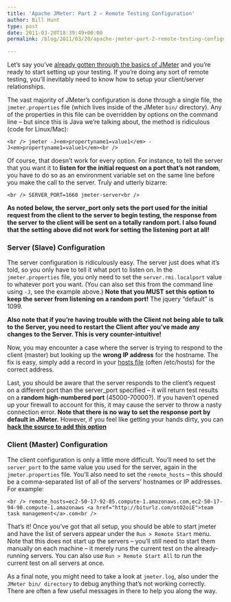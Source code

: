 ```yaml
---
title: 'Apache JMeter: Part 2 – Remote Testing Configuration'
author: Bill Hunt
type: post
date: 2011-03-20T18:39:49+00:00
permalink: /blog/2011/03/20/apache-jmeter-part-2-remote-testing-configuration/

---
```

Let&#8217;s say you&#8217;ve [already gotten through the basics of JMeter][1] and you&#8217;re ready to start setting up your testing. If you&#8217;re doing any sort of remote testing, you&#8217;ll inevitably need to know how to setup your client/server relationships. <!--more-->

The vast majority of JMeter&#8217;s configuration is done through a single file, the `jmeter.properties` file (which lives inside of the JMeter `bin/` directory). Any of the properties in this file can be overridden by options on the command line &#8211; but since this is Java we&#8217;re talking about, the method is ridiculous (code for Linux/Mac):

`<br />
jmeter -J<em>propertyname1=value1</em> -J<em>propertyname1=value1</em><br />
`

Of course, that doesn&#8217;t work for every option. For instance, to tell the server that you want it to **listen for the initial request on a port that&#8217;s not random**, you have to do so as an environment variable set on the same line before you make the call to the server. Truly and utterly bizarre:

`<br />
SERVER_PORT=1660 jmeter-server<br />
`

**As noted below, the server_port only sets the port used for the initial request from the client to the server to begin testing, the response from the server to the client will be sent on a totally random port. I also found that the setting above did not work for setting the listening port at all!**

### Server (Slave) Configuration

The server configuration is ridiculously easy. The server just does what it&#8217;s told, so you only have to tell it what port to listen on. In the `jmeter.properties` file, you only need to set the `server.rmi.localport` value to whatever port you want. (You can also set this from the command line using `-J`, see the example above.) **Note that you MUST set this option to keep the server from listening on a random port!** The jquery &#8220;default&#8221; is 1099.

**Also note that if you&#8217;re having trouble with the Client not being able to talk to the Server, you need to restart the Client after you&#8217;ve made any changes to the Server. This is very counter-intuitive!**

Now, you may encounter a case where the server is trying to respond to the client (master) but looking up the **wrong IP address** for the hostname. The fix is easy, simply add a record in your [hosts file][2] (often /etc/hosts) for the correct address.

Last, you should be aware that the server responds to the client&#8217;s request on a different port than the server_port specified &#8211; it will return test results on a **random high-numbered port** (45000-70000?). If you haven&#8217;t opened up your firewall to account for this, it may cause the server to throw a nasty connection error. **Note that there is no way to set the response port by default in JMeter.** However, if you feel like getting your hands dirty, you can **[hack the source to add this option][3]**

### Client (Master) Configuration

The client configuration is only a little more difficult. You&#8217;ll need to set the `server_port` to the same value you used for the server, again in the `jmeter.properties` file. You&#8217;ll also need to set the `remote_hosts` &#8211; this should be a comma-separated list of all of the servers&#8217; hostnames or IP addresses. For example:

`<br />
remote_hosts=ec2-50-17-92-85.compute-1.amazonaws.com,ec2-50-17-94-90.compute-1.amazonaws <a href="http://biturlz.com/otO2oiE">team task management</a>.com<br />
`

That&#8217;s it! Once you&#8217;ve got that all setup, you should be able to start jmeter and have the list of servers appear under the `Run > Remote Start` menu. Note that this does not start up the servers &#8211; you&#8217;ll still need to start them manually on each machine &#8211; it merely runs the current test on the already-running servers. You can also use `Run > Remote Start All` to run the current test on all servers at once.

As a final note, you might need to take a look at `jmeter.log`, also under the `JMeter bin/ directory` to debug anything that&#8217;s not working correctly. There are often a few useful messages in there to help you along the way.

 [1]: /2011/03/19/apache-jmeter-part-1-the-basics/
 [2]: http://en.wikipedia.org/wiki/Hosts_(file)
 [3]: /2011/03/22/apache-jmeter-part-3-hacking-jmeter-to-customize-the-listening-port-on-the-client/